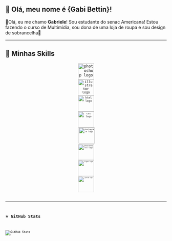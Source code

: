 ## 💜 Olá, meu nome é {Gabi Bettin}!

<p>💜Olá, eu me chamo <b>Gabriele</b>! Sou estudante do senac Americana! Estou fazendo o curso de Multimídia, sou dona de uma loja de roupa e sou design de sobrancelha🤍</p>

---

## 🚀 Minhas Skills
<div align="center" style="display: inline_block">
<code><img src="https://skillicons.dev/icons?i=photoshop" height="50" alt="photoshop logo" />
<code><img src="https://skillicons.dev/icons?i=illustrator" height="50" alt="illustrator logo" />
<code><img src="https://skillicons.dev/icons?i=html" height="50" alt="html logo" />
<code><img src="https://skillicons.dev/icons?i=css" height="50" alt="css logo" />
 <code><img src="https://skillicons.dev/icons?i=instagram" height="50" alt="instagram logo" />
<code><img src="https://skillicons.dev/icons?i=aftereffects" height="50" alt="aftereffects logo"/>
<code><img src="https://skillicons.dev/icons?i=figma" height="50" alt="figma logo" />
<code><img src="https://skillicons.dev/icons?i=github" height="50" alt="github logo" />
</div>
 

---

## ⭐ GitHub Stats

![GitHub Stats](https://github-readme-stats.vercel.app/api?username=gabrielebettin-max&show_icons=true&theme=midnight-purple)</code>